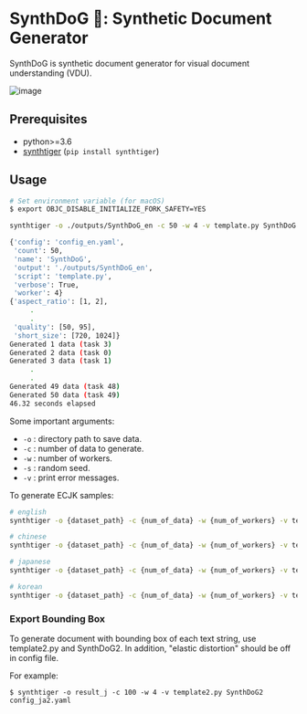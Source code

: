 # SynthDoG 🐶: Synthetic Document Generator

SynthDoG is synthetic document generator for visual document understanding (VDU).

![image](../misc/sample_synthdog.png)

## Prerequisites

- python>=3.6
- [synthtiger](https://github.com/clovaai/synthtiger) (`pip install synthtiger`)

## Usage

```bash
# Set environment variable (for macOS)
$ export OBJC_DISABLE_INITIALIZE_FORK_SAFETY=YES

synthtiger -o ./outputs/SynthDoG_en -c 50 -w 4 -v template.py SynthDoG config_en.yaml

{'config': 'config_en.yaml',
 'count': 50,
 'name': 'SynthDoG',
 'output': './outputs/SynthDoG_en',
 'script': 'template.py',
 'verbose': True,
 'worker': 4}
{'aspect_ratio': [1, 2],
     .
     .
 'quality': [50, 95],
 'short_size': [720, 1024]}
Generated 1 data (task 3)
Generated 2 data (task 0)
Generated 3 data (task 1)
     .
     .
Generated 49 data (task 48)
Generated 50 data (task 49)
46.32 seconds elapsed
```

Some important arguments:

- `-o` : directory path to save data.
- `-c` : number of data to generate.
- `-w` : number of workers.
- `-s` : random seed.
- `-v` : print error messages.

To generate ECJK samples:
```bash
# english
synthtiger -o {dataset_path} -c {num_of_data} -w {num_of_workers} -v template.py SynthDoG config_en.yaml

# chinese
synthtiger -o {dataset_path} -c {num_of_data} -w {num_of_workers} -v template.py SynthDoG config_zh.yaml

# japanese
synthtiger -o {dataset_path} -c {num_of_data} -w {num_of_workers} -v template.py SynthDoG config_ja.yaml

# korean
synthtiger -o {dataset_path} -c {num_of_data} -w {num_of_workers} -v template.py SynthDoG config_ko.yaml
```

### Export Bounding Box
To generate document with bounding box of each text string, use template2.py and SynthDoG2.  In addition, "elastic distortion" should be off in config file.

For example:
```
$ synthtiger -o result_j -c 100 -w 4 -v template2.py SynthDoG2 config_ja2.yaml
```